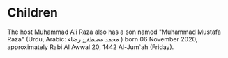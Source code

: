 # Children
The host Muhammad Ali Raza also has a son named "Muhammad Mustafa Raza" (Urdu, Arabic: محمد مصطفےٰ رضاء ) born 06 November 2020, approximately Rabi Al Awwal 20, 1442 Al-Jum`ah (Friday). 
